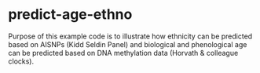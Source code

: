 # predict-age-ethno

Purpose of this example code is to illustrate how ethnicity can be predicted based on AISNPs (Kidd Seldin Panel) and biological and phenological age can be predicted based on DNA methylation data (Horvath & colleague clocks).
